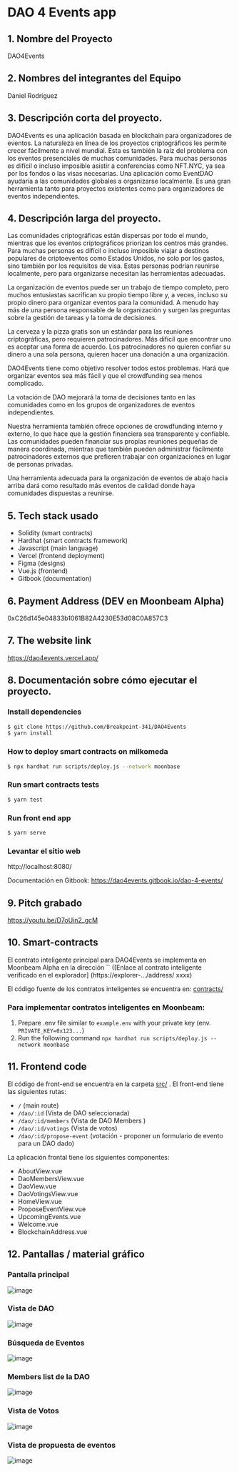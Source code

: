 # DAO 4 Events app


## 1. Nombre del Proyecto
DAO4Events

## 2. Nombres del integrantes del Equipo
Daniel Rodriguez

## 3. Descripción corta del proyecto.
DAO4Events es una aplicación basada en blockchain para organizadores de eventos. La naturaleza en línea de los proyectos criptográficos les permite crecer fácilmente a nivel mundial. Esta es también la raíz del problema con los eventos presenciales de muchas comunidades. Para muchas personas es difícil o incluso imposible asistir a conferencias como NFT.NYC, ya sea por los fondos o las visas necesarias. Una aplicación como EventDAO ayudaría a las comunidades globales a organizarse localmente. Es una gran herramienta tanto para proyectos existentes como para organizadores de eventos independientes.

## 4. Descripción larga del proyecto.
Las comunidades criptográficas están dispersas por todo el mundo, mientras que los eventos criptográficos priorizan los centros más grandes. Para muchas personas es difícil o incluso imposible viajar a destinos populares de criptoeventos como Estados Unidos, no solo por los gastos, sino también por los requisitos de visa. Estas personas podrían reunirse localmente, pero para organizarse necesitan las herramientas adecuadas.

La organización de eventos puede ser un trabajo de tiempo completo, pero muchos entusiastas sacrifican su propio tiempo libre y, a veces, incluso su propio dinero para organizar eventos para la comunidad. A menudo hay más de una persona responsable de la organización y surgen las preguntas sobre la gestión de tareas y la toma de decisiones.

La cerveza y la pizza gratis son un estándar para las reuniones criptográficas, pero requieren patrocinadores. Más difícil que encontrar uno es aceptar una forma de acuerdo. Los patrocinadores no quieren confiar su dinero a una sola persona, quieren hacer una donación a una organización.

DAO4Events tiene como objetivo resolver todos estos problemas. Hará que organizar eventos sea más fácil y que el crowdfunding sea menos complicado.

La votación de DAO mejorará la toma de decisiones tanto en las comunidades como en los grupos de organizadores de eventos independientes.

Nuestra herramienta también ofrece opciones de crowdfunding interno y externo, lo que hace que la gestión financiera sea transparente y confiable. Las comunidades pueden financiar sus propias reuniones pequeñas de manera coordinada, mientras que también pueden administrar fácilmente patrocinadores externos que prefieren trabajar con organizaciones en lugar de personas privadas.

Una herramienta adecuada para la organización de eventos de abajo hacia arriba dará como resultado más eventos de calidad donde haya comunidades dispuestas a reunirse.

## 5. Tech stack usado
- Solidity (smart contracts)
- Hardhat (smart contracts framework)
- Javascript (main language)
- Vercel (frontend deployment)
- Figma (designs)
- Vue.js (frontend)
- Gitbook (documentation)

## 6. Payment Address (DEV en Moonbeam Alpha)
0xC26d145e04833b1061B82A4230E53d08C0A857C3

## 7. The website link
https://dao4events.vercel.app/

## 8. Documentación sobre cómo ejecutar el proyecto.

### Install dependencies
```sh
$ git clone https://github.com/Breakpoint-341/DAO4Events
$ yarn install
```

### How to deploy smart contracts on milkomeda
```sh
$ npx hardhat run scripts/deploy.js --network moonbase
```

### Run smart contracts tests
```sh
$ yarn test
```

### Run front end app
```sh
$ yarn serve
```

### Levantar el sitio web 
http://localhost:8080/

Documentación en Gitbook: https://dao4events.gitbook.io/dao-4-events/

## 9. Pitch grabado
https://youtu.be/D7oUin2_gcM

## 10. Smart-contracts
El contrato inteligente principal para DAO4Events se implementa en Moonbeam Alpha en la dirección `` ([Enlace al contrato inteligente verificado en el explorador] (https://explorer-.../address/ xxxx)

El código fuente de los contratos inteligentes se encuentra en: [contracts/](contracts/)

### Para implementar contratos inteligentes en Moonbeam:
1. Prepare .env file similar to `example.env` with your private key (env. `PRIVATE_KEY=0x123...`)
2. Run the following command `npx hardhat run scripts/deploy.js --network moonbase`

## 11. Frontend code

El código de front-end se encuentra en la carpeta [src/](src/) .
El front-end tiene las siguientes rutas:
- `/` (main route)
- `/dao/:id` (Vista de DAO seleccionada)
- `/dao/:id/members` (Vista de DAO Members )
- `/dao/:id/votings` (Vista de votos)
- `/dao/:id/propose-event` (votación - proponer un formulario de evento para un DAO dado)

La aplicación frontal tiene los siguientes componentes:
- AboutView.vue
- DaoMembersView.vue
- DaoView.vue
- DaoVotingsView.vue
- HomeView.vue
- ProposeEventView.vue
- UpcomingEvents.vue
- Welcome.vue
- BlockchainAddress.vue

## 12. Pantallas /  material gráfico

### Pantalla principal
![image](https://user-images.githubusercontent.com/108815937/200097073-34040346-8345-4018-bb74-879f624b582a.png)

### Vista de DAO 
![image](https://user-images.githubusercontent.com/108815937/200097106-08536847-f8b7-43f5-aa58-93f65798a4e3.png)

### Búsqueda de Eventos
![image](https://user-images.githubusercontent.com/108815937/200097143-2b9cd8f2-b39b-4c46-b3e0-9cab795a66c7.png)

### Members list de la DAO
![image](https://user-images.githubusercontent.com/108815937/200097152-05018df3-bc88-4e01-b920-cb2c08dc095d.png)

### Vista de Votos
![image](https://user-images.githubusercontent.com/108815937/200097180-57930e6f-447d-420c-95b4-3181cca31085.png)

### Vista de propuesta de eventos
![image](https://user-images.githubusercontent.com/108815937/200097193-f18fa9f5-d16f-4a14-835a-95b340129248.png)
